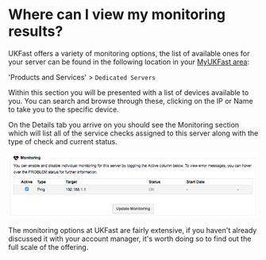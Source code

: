 # Where can I view my monitoring results?

UKFast offers a variety of monitoring options, the list of available ones for your server can be found in the following location in your [MyUKFast area](https://www.ukfast.co.uk/myukfast.html):

'Products and Services' > `Dedicated Servers`

Within this section you will be presented with a list of devices available to you. You can search and browse through these, clicking on the IP or Name to take you to the specific device.

On the Details tab you arrive on you should see the Monitoring section which will list all of the service checks assigned to this server along with the type of check and current status.

![Monitoring List](files/monitoring.png)

The monitoring options at UKFast are fairly extensive, if you haven't already discussed it with your account manager, it's worth doing so to find out the full scale of the offering.
